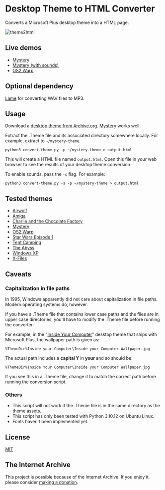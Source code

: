 # Desktop Theme to HTML Converter

Converts a Microsoft Plus desktop theme into a HTML page.

![theme2html](https://github.com/ruscoe/theme2html/assets/87952/26bfe315-1f20-439e-80ec-1d007026c9cf)

## Live demos

* [Mystery](https://ruscoe.org/theme2html/mystery/)
* [Mystery (with sounds)](https://ruscoe.org/theme2html/mystery-sounds/)
* [OS2 Warp](https://ruscoe.org/theme2html/os2/)

## Optional dependency

[Lame](https://lame.sourceforge.io/) for converting WAV files to MP3.

## Usage

Download a [desktop theme from Archive.org](https://archive.org/details/windowsdesktopthemes).
[Mystery](https://archive.org/details/mystery_202005) works well.

Extract the .Theme file and its associated directory somewhere locally. For example,
extract to `~/mystery-theme`.

`python3 convert-theme.py -p ~/mystery-theme > output.html`

This will create a HTML file named `output.html`. Open this file in your web browser
to see the results of your desktop theme conversion.

To enable sounds, pass the `-s` flag. For example:

`python3 convert-theme.py -s -p ~/mystery-theme > output.html`

## Tested themes

* [Airwolf](https://archive.org/details/airwolf_202004)
* [Amiga](https://archive.org/details/amiga_201808)
* [Charlie and the Chocolate Factory](https://archive.org/details/chchocmv)
* [Mystery](https://archive.org/details/mystery_202005)
* [OS2 Warp](https://archive.org/details/theme_os2_warp_202005)
* [Star Wars Episode 1](https://archive.org/details/sw1_202005)
* [Tent Camping](https://archive.org/details/camping_202005)
* [The Abyss](https://archive.org/details/abyss-x3)
* [Windows XP](https://archive.org/details/theme_xp_pack_202005)
* [X-Files](https://archive.org/details/xfthem15)

## Caveats

### Capitalization in file paths

In 1995, Windows apparently did not care about capitalization in file paths.
Modern operating systems do, however.

If you have a .Theme file that contains lower case paths and the files are in upper
case directories, you'll have to modify the .Theme file before running the converter.

For example, in the "[Inside Your Computer](https://archive.org/details/inside_201808)"
desktop theme that ships with Microsoft Plus, the wallpaper path is given as:

`%ThemeDir%Inside your Computer\Inside your Computer Wallpaper.jpg`

The actual path includes a **capital Y** in **your** and so should be:

`%ThemeDir%Inside Your Computer\Inside your Computer Wallpaper.jpg`

If you see this in a .Theme file, change it to match the correct path before
running the conversion script.

### Others

* This script will not work if the .Theme file is in the same directory as the theme assets.
* This script has only been tested with Python 3.10.12 on Ubuntu Linux.
* Fonts haven't been implemented yet.

## License

[MIT](https://mit-license.org)

## The Internet Archive

This project is possible because of the Internet Archive. If you enjoy it, please
consider [making a donation](https://archive.org/donate).
